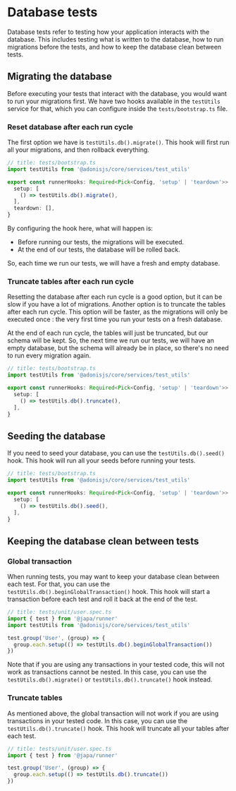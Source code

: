 # Database tests

Database tests refer to testing how your application interacts with the database. This includes testing what is written to the database, how to run migrations before the tests, and how to keep the database clean between tests.

## Migrating the database

Before executing your tests that interact with the database, you would want to run your migrations first. We have two hooks available in the `testUtils` service for that, which you can configure inside the `tests/bootstrap.ts` file.

### Reset database after each run cycle

The first option we have is `testUtils.db().migrate()`. This hook will first run all your migrations, and then rollback everything.

```ts
// title: tests/bootstrap.ts
import testUtils from '@adonisjs/core/services/test_utils'

export const runnerHooks: Required<Pick<Config, 'setup' | 'teardown'>> = {
  setup: [
    () => testUtils.db().migrate(),
  ],
  teardown: [],
}
```

By configuring the hook here, what will happen is:

- Before running our tests, the migrations will be executed.
- At the end of our tests, the database will be rolled back.

So, each time we run our tests, we will have a fresh and empty database.

### Truncate tables after each run cycle

Resetting the database after each run cycle is a good option, but it can be slow if you have a lot of migrations. Another option is to truncate the tables after each run cycle. This option will be faster, as the migrations will only be executed once : the very first time you run your tests on a fresh database.


At the end of each run cycle, the tables will just be truncated, but our schema will be kept. So, the next time we run our tests, we will have an empty database, but the schema will already be in place, so there's no need to run every migration again.

```ts
// title: tests/bootstrap.ts
import testUtils from '@adonisjs/core/services/test_utils'

export const runnerHooks: Required<Pick<Config, 'setup' | 'teardown'>> = {
  setup: [
    () => testUtils.db().truncate(),
  ],
}
```

## Seeding the database

If you need to seed your database, you can use the `testUtils.db().seed()` hook. This hook will run all your seeds before running your tests.

```ts
// title: tests/bootstrap.ts
import testUtils from '@adonisjs/core/services/test_utils'

export const runnerHooks: Required<Pick<Config, 'setup' | 'teardown'>> = {
  setup: [
    () => testUtils.db().seed(),
  ],
}
```

## Keeping the database clean between tests

### Global transaction

When running tests, you may want to keep your database clean between each test. For that, you can use the `testUtils.db().beginGlobalTransaction()` hook. This hook will start a transaction before each test and roll it back at the end of the test.

```ts
// title: tests/unit/user.spec.ts
import { test } from '@japa/runner'
import testUtils from '@adonisjs/core/services/test_utils'

test.group('User', (group) => {
  group.each.setup(() => testUtils.db().beginGlobalTransaction())
})
```

Note that if you are using any transactions in your tested code, this will not work as transactions cannot be nested. In this case, you can use the `testUtils.db().migrate()` or `testUtils.db().truncate()` hook instead.

### Truncate tables

As mentioned above, the global transaction will not work if you are using transactions in your tested code. In this case, you can use the `testUtils.db().truncate()` hook. This hook will truncate all your tables after each test.

```ts
// title: tests/unit/user.spec.ts
import { test } from '@japa/runner'

test.group('User', (group) => {
  group.each.setup(() => testUtils.db().truncate())
})
```
